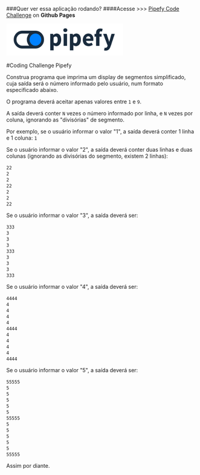 ###Quer ver essa aplicação rodando?
####Acesse >>> [Pipefy Code Challenge](https://jonatasu.github.io/pipefy-code-challenge/) on **Github Pages**

![alt text](https://raw.githubusercontent.com/jonatasu/pipefy-code-challenge/master/pipefy.png)

#Coding Challenge Pipefy

Construa programa que imprima um display de segmentos simplificado, cuja saída será o
número informado pelo usuário, num formato especificado abaixo.

O programa deverá aceitar apenas valores entre `1` e `9`.

A saída deverá conter `N` vezes o número informado por linha, e `N` vezes por coluna,
ignorando as "divisórias" de segmento.

Por exemplo, se o usuário informar o valor "1", a saída deverá conter 1 linha e 1 coluna:
`1`

Se o usuário informar o valor "2", a saída deverá conter duas linhas e duas colunas (ignorando
as divisórias do segmento, existem 2 linhas):

```
22
2
2
22
2
2
22
```

Se o usuário informar o valor "3", a saída deverá ser:
```
333
3
3
3
333
3
3
3
333
```

Se o usuário informar o valor "4", a saída deverá ser:
```
4444
4
4
4
4
4444
4
4
4
4
4444
```

Se o usuário informar o valor "5", a saída deverá ser:
```
55555
5
5
5
5
5
55555
5
5
5
5
5
55555
```
Assim por diante.
